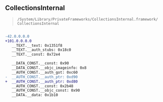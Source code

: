 ## CollectionsInternal

> `/System/Library/PrivateFrameworks/CollectionsInternal.framework/CollectionsInternal`

```diff

-42.0.0.0.0
+101.0.0.0.0
   __TEXT.__text: 0x1351f8
   __TEXT.__auth_stubs: 0x18c0
   __TEXT.__const: 0x72e4

   __DATA_CONST.__const: 0x90
   __DATA_CONST.__objc_imageinfo: 0x8
   __AUTH_CONST.__auth_got: 0xc60
-  __AUTH_CONST.__auth_ptr: 0xd90
+  __AUTH_CONST.__auth_ptr: 0xd80
   __AUTH_CONST.__const: 0x2b48
   __AUTH_CONST.__objc_const: 0x90
   __DATA.__data: 0x1b10

```
